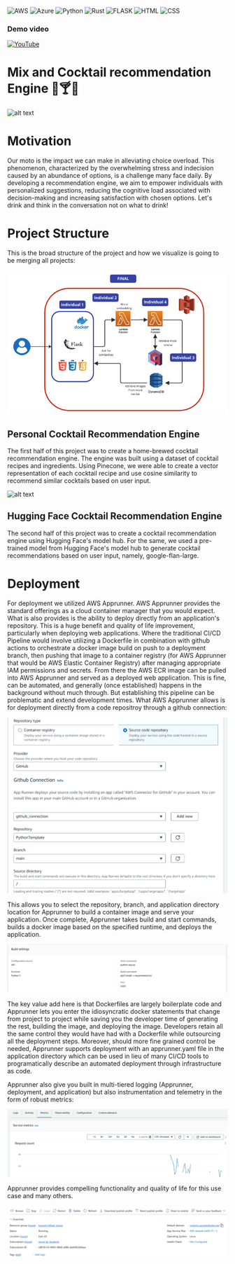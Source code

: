 ![AWS](https://img.shields.io/badge/AWS-%23FF9900.svg?style=for-the-badge&logo=amazon-aws&logoColor=white)
![Azure](https://img.shields.io/badge/azure-%230072C6.svg?style=for-the-badge&logo=microsoftazure&logoColor=white)
![Python](https://img.shields.io/badge/python-3670A0?style=for-the-badge&logo=python&logoColor=ffdd54)
![Rust](https://img.shields.io/badge/rust-%23000000.svg?style=for-the-badge&logo=rust&logoColor=white)
![FLASK](https://img.shields.io/badge/Flask-000000?style=for-the-badge&logo=flask&logoColor=white)
![HTML](https://img.shields.io/badge/HTML5-E34F26?style=for-the-badge&logo=html5&logoColor=white)
![CSS](https://img.shields.io/badge/CSS-239120?&style=for-the-badge&logo=css3&logoColor=white)


### Demo video
<div align="left">
 
[![YouTube](https://img.shields.io/badge/YouTube-%23FF0000.svg?style=for-the-badge&logo=YouTube&logoColor=white)](https://youtu.be/2dqaXguNzyU)

</div>


 

# Mix and Cocktail recommendation Engine 🍷🍸🍹
![alt text](20_readme_images/cocktailrapid.gif)
# Motivation

Our moto is the impact we can make in alleviating choice overload. This phenomenon, characterized by the overwhelming stress and indecision caused by an abundance of options, is a challenge many face daily. By developing a recommendation engine, we aim to empower individuals with personalized suggestions, reducing the cognitive load associated with decision-making and increasing satisfaction with chosen options. Let's drink and think in the conversation not on what to drink!

# Project Structure

This is the broad structure of the project and how we visualize is going to be merging all projects:

![structure](static/images/structure.png)

## Personal Cocktail Recommendation Engine
The first half of this project was to create a home-brewed cocktail recommendation engine. The engine was built using a dataset of cocktail recipes and ingredients. Using Pinecone, we were able to create a vector representation of each cocktail recipe and use cosine similarity to recommend similar cocktails based on user input. 

![alt text](20_readme_images/cocktailsurvey.gif)
## Hugging Face Cocktail Recommendation Engine
The second half of this project was to create a cocktail recommendation engine using Hugging Face's model hub. For the same, we used a pre-trained model from Hugging Face's model hub to generate cocktail recommendations based on user input, namely, google-flan-large. 

# Deployment

For deployment we utilized AWS Apprunner. AWS Apprunner provides the standard offerings as a cloud container manager that you would expect. What is also provides is the ability to deploy directly from an application's repository. This is a huge benefit and quality of life improvement, particularly when deploying web applications. Where the traditional CI/CD Pipeline would involve utilizing a Dockerfile in combination with github actions to orchestrate a docker image build on push to a deployment branch, then pushing that image to a container registry (for AWS Apprunner that would be AWS Elastic Container Registry) after managing appropriate IAM permissions and secrets. From there the AWS ECR image can be pulled into AWS Apprunner and served as a deployed web application. This is fine, can be automated, and generally (once established) happens in the background without much through. But establishing this pipeline can be problematic and extend development times. What AWS Apprunner allows is for deployment directly from a code repositroy through a github connection:

![alt text](20_readme_images/connection.png)

This allows you to select the repository, branch, and application directory location for Apprunner to build a container image and serve your application. Once complete, Apprunner takes build and start commands, builds a docker image based on the specified runtime, and deploys the application. 

![alt text](20_readme_images/commands.png)

The key value add here is that Dockerfiles are largely boilerplate code and Apprunner lets you enter the idiosyncratic docker statements that change from project to project while saving you the developer time of generating the rest, building the image, and deploying the image. Developers retain all the same control they would have had with a Dockerfile while outsourcing all the deployment steps. Moreover, should more fine grained control be needed, Apprunner supports deployment with an apprunner.yaml file in the application directory which can be used in lieu of many CI/CD tools to programatically describe an automated deployment through infrastructure as code.

Apprunner also give you built in multi-tiered logging (Apprunner, deployment, and application) but also instrumentation and telemetry in the form of robust metrics:

![alt text](20_readme_images/metrics.png)

Apprunner provides compelling functionality and quality of life for this use case and many others.

![webapp](static/images/webapp.png)

